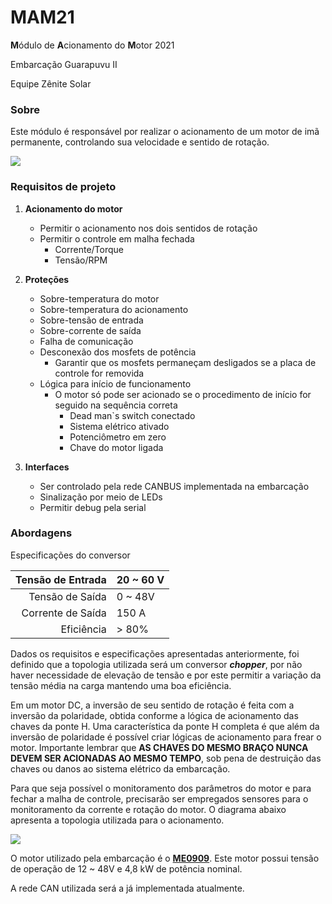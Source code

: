 # MAM21
**M**ódulo de **A**cionamento do **M**otor 2021

Embarcação Guarapuvu II

Equipe Zênite Solar

### Sobre
Este módulo é responsável por realizar o acionamento de um motor de imã permanente, controlando sua velocidade e sentido de rotação.

![](diagrams/system_diagram.svg)



### Requisitos de projeto

1. **Acionamento do motor**
   - Permitir o acionamento nos dois sentidos de rotação
   - Permitir o controle em malha fechada
     - Corrente/Torque
     - Tensão/RPM

       

2. **Proteções**
   - Sobre-temperatura do motor
   - Sobre-temperatura do acionamento
   - Sobre-tensão de entrada
   - Sobre-corrente de saída
   - Falha de comunicação
   - Desconexão dos mosfets de potência
     - Garantir que os mosfets permaneçam desligados se a placa de controle for removida
   - Lógica para início de funcionamento
     - O motor só pode ser acionado se o procedimento de início for seguido na sequência correta
       - Dead man`s switch conectado
       - Sistema elétrico ativado
       - Potenciômetro em zero
       - Chave do motor ligada

         

3. **Interfaces**
   - Ser controlado pela rede CANBUS implementada na embarcação
   - Sinalização por meio de LEDs
   - Permitir debug pela serial

     

### Abordagens

Especificações do conversor

| Tensão de Entrada | 20 ~ 60 V |
| ----------------: | :-------- |
|   Tensão de Saída | 0 ~ 48V   |
| Corrente de Saída | 150 A     |
|        Eficiência | > 80%     |



Dados os requisitos e especificações apresentadas anteriormente, foi definido que a topologia utilizada será um conversor ***chopper***, por não haver necessidade de elevação de tensão e por este permitir a variação da tensão média na carga mantendo uma boa eficiência. 

Em um motor DC, a inversão de seu sentido de rotação é feita com a inversão da polaridade, obtida conforme a lógica de acionamento das chaves da ponte H. Uma característica da ponte H completa é que além da inversão de polaridade é possível criar lógicas de acionamento para frear o motor. Importante lembrar que **AS CHAVES DO MESMO BRAÇO NUNCA DEVEM SER ACIONADAS AO MESMO TEMPO**, sob pena de destruição das chaves ou danos ao sistema elétrico da embarcação.



Para que seja possível o monitoramento dos parâmetros do motor e para fechar a malha de controle, precisarão ser empregados sensores para o monitoramento da corrente e rotação do motor. O diagrama abaixo apresenta a topologia utilizada para o acionamento.

![](diagrams/topology_step1.svg)



O motor utilizado pela embarcação é o **[ME0909](https://www.electricmotorsport.com/me0909-pmdc-motor-12-48v-4-hp-cont-12-8-hp-pk.html)**. Este motor possui tensão de operação de 12 ~ 48V e 4,8 kW de potência nominal.

A rede CAN utilizada será a já implementada atualmente.
